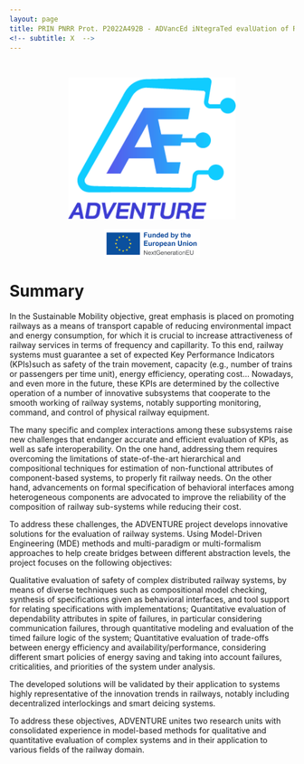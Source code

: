 ```yaml
---
layout: page
title: PRIN PNRR Prot. P2022A492B - ADVancEd iNtegraTed evalUation of Railway systEms (ADVENTURE)
<!-- subtitle: X  -->
--- 
```


<br>
<div class="row ">

<div class="col-lg-6 col-md-12 col-xs-12 col-sm-12">
<div style="text-align: center">
<figure>
    <img src="/img/logos/adventure.png"
         alt="" style="text-align: center; width: 70%;">
    <figcaption></figcaption>
</figure>
</div>
</div>

<div class="col-lg-6 col-md-12 col-xs-12 col-sm-12">
<div style="text-align: center">
<figure>
    <img src="/img/logos/nextgeneu_en.png"
         alt="" style="text-align: center; width: 40%;">
    <figcaption></figcaption>
</figure>
</div>
</div>

# Summary 
In the Sustainable Mobility objective, great emphasis is placed on promoting railways as a means of transport capable of reducing         environmental impact and energy consumption, for which it is crucial to increase attractiveness of railway services in terms of frequency and capillarity. To this end, railway systems must guarantee a set of expected Key Performance Indicators (KPIs)such as safety of the train movement, capacity (e.g., number of trains or passengers per time unit), energy efficiency, operating cost... Nowadays, and even more in the future, these KPIs are determined by the collective operation of a number of innovative subsystems that cooperate to the smooth working of railway systems, notably supporting monitoring, command, and control of physical railway equipment.

The many specific and complex interactions among these subsystems raise new challenges that endanger accurate and efficient evaluation of KPIs, as well as safe interoperability. On the one hand, addressing them requires overcoming the limitations of state-of-the-art hierarchical and compositional techniques for estimation of non-functional attributes of component-based systems, to properly fit railway needs. On the other hand, advancements on formal specification of behavioral interfaces among heterogeneous components are advocated to improve the reliability of the composition of railway sub-systems while reducing their cost.

To address these challenges, the ADVENTURE project develops innovative solutions for the evaluation of railway systems.
Using Model-Driven Engineering (MDE) methods and multi-paradigm or multi-formalism approaches to help create bridges between different abstraction levels, the project focuses on the following objectives:

Qualitative evaluation of safety of complex distributed railway systems, by means of diverse techniques such as compositional model checking, synthesis of specifications given as behavioral interfaces, and tool support for relating specifications with implementations;
Quantitative evaluation of dependability attributes in spite of failures, in particular considering communication failures, through quantitative modeling and evaluation of the timed failure logic of the system;
Quantitative evaluation of trade-offs between energy efficiency and availability/performance, considering different smart policies of energy saving and taking into account failures, criticalities, and priorities of the system under analysis.

The developed solutions will be validated by their application to systems highly representative of the innovation trends in railways, notably including decentralized interlockings and smart deicing systems.

To address these objectives, ADVENTURE unites two research units with consolidated experience in model-based methods for qualitative and quantitative evaluation of complex systems and in their application to various fields of the railway domain.

</div>
